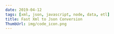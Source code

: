```yaml
---
date: 2019-04-12
tags: [xml, json, javascript, node, data, etl]
title: Fast Xml to Json Conversion
ThumbUrl: img/code_icon.png
---
```



